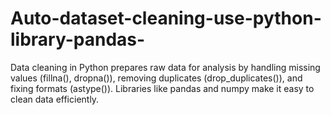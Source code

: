 # Auto-dataset-cleaning-use-python-library-pandas-
Data cleaning in Python prepares raw data for analysis by handling missing values (fillna(), dropna()), removing duplicates (drop_duplicates()), and fixing formats (astype()). Libraries like pandas and numpy make it easy to clean data efficiently.
